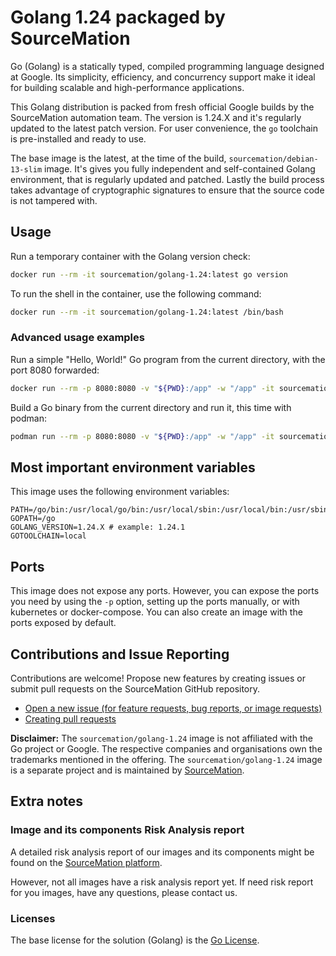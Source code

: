# Golang 1.24 packaged by SourceMation

Go (Golang) is a statically typed, compiled programming language designed at
Google. Its simplicity, efficiency, and concurrency support make it ideal for
building scalable and high-performance applications.

This Golang distribution is packed from fresh official Google builds by the
SourceMation automation team. The version is 1.24.X and it's regularly updated
to the latest patch version. For user convenience, the `go` toolchain is
pre-installed and ready to use.

The base image is the latest, at the time of the build,
`sourcemation/debian-13-slim` image. It's gives you fully independent and
self-contained Golang environment, that is regularly updated and patched.
Lastly the build process takes advantage of cryptographic signatures to ensure
that the source code is not tampered with.

## Usage

Run a temporary container with the Golang version check:

```bash
docker run --rm -it sourcemation/golang-1.24:latest go version
```

To run the shell in the container, use the following command:

```bash
docker run --rm -it sourcemation/golang-1.24:latest /bin/bash
```

### Advanced usage examples

Run a simple "Hello, World!" Go program from the current directory, with the
port 8080 forwarded:

```bash
docker run --rm -p 8080:8080 -v "${PWD}:/app" -w "/app" -it sourcemation/golang-1.24:latest sh -c 'go run main.go'
```

Build a Go binary from the current directory and run it, this time with podman:

```bash
podman run --rm -p 8080:8080 -v "${PWD}:/app" -w "/app" -it sourcemation/golang-1.24:latest sh -c 'go build -o myapp && ./myapp'
```

## Most important environment variables

This image uses the following environment variables:

```
PATH=/go/bin:/usr/local/go/bin:/usr/local/sbin:/usr/local/bin:/usr/sbin:/usr/bin:/sbin:/bin
GOPATH=/go
GOLANG_VERSION=1.24.X # example: 1.24.1
GOTOOLCHAIN=local
```

## Ports

This image does not expose any ports. However, you can expose the ports you
need by using the `-p` option, setting up the ports manually, or with
kubernetes or docker-compose. You can also create an image with the ports
exposed by default.

## Contributions and Issue Reporting

Contributions are welcome! Propose new features by creating issues or submit
pull requests on the SourceMation GitHub repository.

- [Open a new issue (for feature requests, bug reports, or image requests)](https://github.com/SourceMation/images/issues/new/choose)
- [Creating pull requests](https://github.com/SourceMation/images/compare)


**Disclaimer:** The `sourcemation/golang-1.24` image is not affiliated with the
Go project or Google. The respective companies and organisations own the
trademarks mentioned in the offering. The `sourcemation/golang-1.24` image is a
separate project and is maintained by [SourceMation](https://sourcemation.com).

## Extra notes

### Image and its components Risk Analysis report

A detailed risk analysis report of our images and its components might be found
on the [SourceMation platform](https://www.sourcemation.com/).

However, not all images have a risk analysis report yet. If need risk report
for you images, have any questions, please contact us.

### Licenses

The base license for the solution (Golang) is the [Go
License](https://golang.org/LICENSE).
